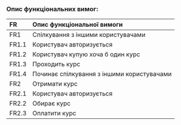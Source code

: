 ### Опис функціональних вимог:
|FR|Опис функціональної вимоги|
|:-|:-|
|FR1|Спілкування з іншими користувачами|
|FR1.1|Користувач авторизується|
|FR1.2|Користувач купую хоча б один курс|
|FR1.3|Проходить курс|
|FR1.4|Починає спілкування з іншими користувачами|
|FR2|Отримати курс|
|FR2.1|Користувач авторизується |
|FR2.2|Обирає курс|
|FR2.3|Оплатити курс|